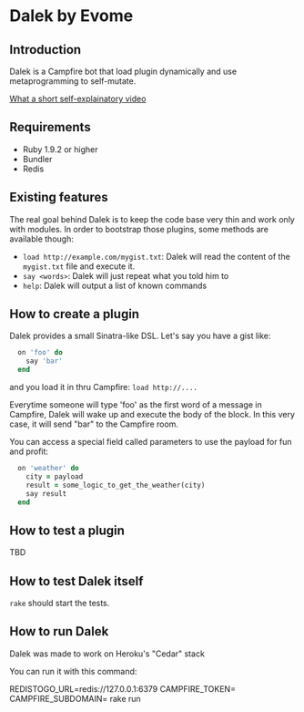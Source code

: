 # Dalek by Evome


## Introduction

Dalek is a Campfire bot that load plugin dynamically and use
metaprogramming to self-mutate.

[What a short self-explainatory video](http://www.youtube.com/watch?v=IvZMTtdGvi4)

## Requirements

* Ruby 1.9.2 or higher
* Bundler
* Redis

## Existing features

The real goal behind Dalek is to keep the code base very thin and work
only with modules. In order to bootstrap those plugins, some methods are
available though:

* `load http://example.com/mygist.txt`: Dalek will read the content of
  the `mygist.txt` file and execute it.
* `say <words>`: Dalek will just repeat what you told him to
* `help`: Dalek will output a list of known commands

## How to create a plugin

Dalek provides a small Sinatra-like DSL. Let's say you have a gist like:

```ruby
  on 'foo' do
    say 'bar'
  end
```

and you load it in thru Campfire: `load http://....`

Everytime someone will type 'foo' as the first word of a message in
Campfire, Dalek will wake up and execute the body of the block. In this
very case, it will send "bar" to the Campfire room.

You can access a special field called parameters to use the payload for
fun and profit:


```ruby
  on 'weather' do
    city = payload
    result = some_logic_to_get_the_weather(city)
    say result
  end
```

## How to test a plugin

TBD

## How to test Dalek itself

`rake` should start the tests.

## How to run Dalek

Dalek was made to work on Heroku's "Cedar" stack

You can run it with this command:

REDISTOGO_URL=redis://127.0.0.1:6379 CAMPFIRE_TOKEN=<token> CAMPFIRE_SUBDOMAIN=<subdomain> rake run
